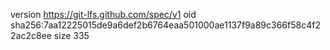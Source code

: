version https://git-lfs.github.com/spec/v1
oid sha256:7aa12225015de9a6def2b6764eaa501000ae1137f9a89c366f58c4f22ac2c8ee
size 335
